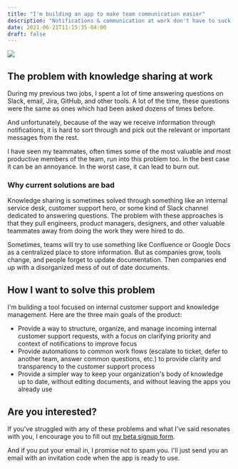 ```yaml
---
title: "I'm building an app to make team communication easier"
description: "Notifications & communication at work don't have to suck so much"
date: 2021-06-21T11:15:35-04:00
draft: false
---
```


![](/dog-meme.jpg)

## The problem with knowledge sharing at work

During my previous two jobs, I spent a lot of time answering questions on Slack, email, Jira, GitHub, and other tools. A lot of the time, these questions were the same as ones which had been asked dozens of times before.

And unfortunately, because of the way we receive information through notifications, it is hard to sort through and pick out the relevant or important messages from the rest.

I have seen my teammates, often times some of the most valuable and most productive members of the team, run into this problem too. In the best case it can be an annoyance. In the worst case, it can lead to burn out.

### Why current solutions are bad

Knowledge sharing is sometimes solved through something like an internal service desk, customer support hero, or some kind of Slack channel dedicated to answering questions. The problem with these approaches is that they pull engineers, product managers, designers, and other valuable teammates away from doing the work they were hired to do.

Sometimes, teams will try to use something like Confluence or Google Docs as a centralized place to store information. But as companies grow, tools change, and people forget to update documentation. Then companies end up with a disorganized mess of out of date documents.

## How I want to solve this problem

I'm building a tool focused on internal customer support and knowledge management. Here are the three main goals of the product:

- Provide a way to structure, organize, and manage incoming internal customer support requests, with a focus on clarifying priority and context of notifications to improve focus
- Provide automations to common work flows (escalate to ticket, defer to another team, answer common questions, etc.) to provide clarity and transparency to the customer support process
- Provide a simpler way to keep your organization's body of knowledge up to date, without editing documents, and without leaving the apps you already use

## Are you interested?

If you've struggled with any of these problems and what I've said resonates with you, I encourage you to fill out [my beta signup form](https://petermalmgren.typeform.com/to/IHduWwGL).

And if you put your email in, I promise not to spam you. I'll just send you an email with an invitation code when the app is ready to use.
